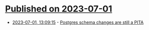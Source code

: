 # [Published on 2023-07-01](index.md)

* [2023-07-01, 13:09:15](https://lobste.rs/s/ze70h7/postgres_schema_changes_are_still_pita) - [Postgres schema changes are still a PITA](https://xata.io/blog/postgres-schema-changes-pita)

